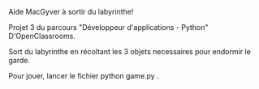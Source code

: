 Aide MacGyver à sortir du labyrinthe!

Projet 3 du parcours "Développeur d'applications - Python" D'OpenClassrooms.

Sort du labyrinthe en récoltant les 3 objets necessaires pour endormir le garde.

Pour jouer, lancer le fichier python game.py .
